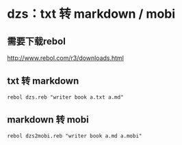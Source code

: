 dzs：txt 转 markdown / mobi
===========================

## 需要下载rebol

http://www.rebol.com/r3/downloads.html

## txt 转 markdown 

``rebol dzs.reb "writer book a.txt a.md"``

## markdown 转 mobi

``rebol dzs2mobi.reb "writer book a.md a.mobi"``
